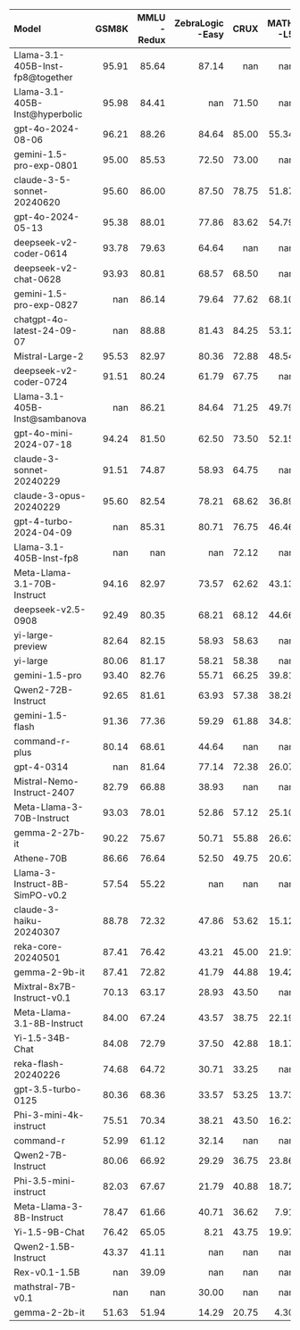 | Model                            |   GSM8K |   MMLU<br/>-Redux |   ZebraLogic<br/>-Easy |   CRUX |   MATH<br/>-L5 |
|:---------------------------------|--------:|------------------:|-----------------------:|-------:|---------------:|
| Llama-3.1-405B-Inst-fp8@together |   95.91 |             85.64 |                  87.14 | nan    |         nan    |
| Llama-3.1-405B-Inst@hyperbolic   |   95.98 |             84.41 |                 nan    |  71.50 |         nan    |
| gpt-4o-2024-08-06                |   96.21 |             88.26 |                  84.64 |  85.00 |          55.34 |
| gemini-1.5-pro-exp-0801          |   95.00 |             85.53 |                  72.50 |  73.00 |         nan    |
| claude-3-5-sonnet-20240620       |   95.60 |             86.00 |                  87.50 |  78.75 |          51.87 |
| gpt-4o-2024-05-13                |   95.38 |             88.01 |                  77.86 |  83.62 |          54.79 |
| deepseek-v2-coder-0614           |   93.78 |             79.63 |                  64.64 | nan    |         nan    |
| deepseek-v2-chat-0628            |   93.93 |             80.81 |                  68.57 |  68.50 |         nan    |
| gemini-1.5-pro-exp-0827          |  nan    |             86.14 |                  79.64 |  77.62 |          68.10 |
| chatgpt-4o-latest-24-09-07       |  nan    |             88.88 |                  81.43 |  84.25 |          53.12 |
| Mistral-Large-2                  |   95.53 |             82.97 |                  80.36 |  72.88 |          48.54 |
| deepseek-v2-coder-0724           |   91.51 |             80.24 |                  61.79 |  67.75 |         nan    |
| Llama-3.1-405B-Inst@sambanova    |  nan    |             86.21 |                  84.64 |  71.25 |          49.79 |
| gpt-4o-mini-2024-07-18           |   94.24 |             81.50 |                  62.50 |  73.50 |          52.15 |
| claude-3-sonnet-20240229         |   91.51 |             74.87 |                  58.93 |  64.75 |         nan    |
| claude-3-opus-20240229           |   95.60 |             82.54 |                  78.21 |  68.62 |          36.89 |
| gpt-4-turbo-2024-04-09           |  nan    |             85.31 |                  80.71 |  76.75 |          46.46 |
| Llama-3.1-405B-Inst-fp8          |  nan    |            nan    |                 nan    |  72.12 |         nan    |
| Meta-Llama-3.1-70B-Instruct      |   94.16 |             82.97 |                  73.57 |  62.62 |          43.13 |
| deepseek-v2.5-0908               |   92.49 |             80.35 |                  68.21 |  68.12 |          44.66 |
| yi-large-preview                 |   82.64 |             82.15 |                  58.93 |  58.63 |         nan    |
| yi-large                         |   80.06 |             81.17 |                  58.21 |  58.38 |         nan    |
| gemini-1.5-pro                   |   93.40 |             82.76 |                  55.71 |  66.25 |          39.81 |
| Qwen2-72B-Instruct               |   92.65 |             81.61 |                  63.93 |  57.38 |          38.28 |
| gemini-1.5-flash                 |   91.36 |             77.36 |                  59.29 |  61.88 |          34.81 |
| command-r-plus                   |   80.14 |             68.61 |                  44.64 | nan    |         nan    |
| gpt-4-0314                       |  nan    |             81.64 |                  77.14 |  72.38 |          26.07 |
| Mistral-Nemo-Instruct-2407       |   82.79 |             66.88 |                  38.93 | nan    |         nan    |
| Meta-Llama-3-70B-Instruct        |   93.03 |             78.01 |                  52.86 |  57.12 |          25.10 |
| gemma-2-27b-it                   |   90.22 |             75.67 |                  50.71 |  55.88 |          26.63 |
| Athene-70B                       |   86.66 |             76.64 |                  52.50 |  49.75 |          20.67 |
| Llama-3-Instruct-8B-SimPO-v0.2   |   57.54 |             55.22 |                 nan    | nan    |         nan    |
| claude-3-haiku-20240307          |   88.78 |             72.32 |                  47.86 |  53.62 |          15.12 |
| reka-core-20240501               |   87.41 |             76.42 |                  43.21 |  45.00 |          21.91 |
| gemma-2-9b-it                    |   87.41 |             72.82 |                  41.79 |  44.88 |          19.42 |
| Mixtral-8x7B-Instruct-v0.1       |   70.13 |             63.17 |                  28.93 |  43.50 |         nan    |
| Meta-Llama-3.1-8B-Instruct       |   84.00 |             67.24 |                  43.57 |  38.75 |          22.19 |
| Yi-1.5-34B-Chat                  |   84.08 |             72.79 |                  37.50 |  42.88 |          18.17 |
| reka-flash-20240226              |   74.68 |             64.72 |                  30.71 |  33.25 |         nan    |
| gpt-3.5-turbo-0125               |   80.36 |             68.36 |                  33.57 |  53.25 |          13.73 |
| Phi-3-mini-4k-instruct           |   75.51 |             70.34 |                  38.21 |  43.50 |          16.23 |
| command-r                        |   52.99 |             61.12 |                  32.14 | nan    |         nan    |
| Qwen2-7B-Instruct                |   80.06 |             66.92 |                  29.29 |  36.75 |          23.86 |
| Phi-3.5-mini-instruct            |   82.03 |             67.67 |                  21.79 |  40.88 |          18.72 |
| Meta-Llama-3-8B-Instruct         |   78.47 |             61.66 |                  40.71 |  36.62 |           7.91 |
| Yi-1.5-9B-Chat                   |   76.42 |             65.05 |                   8.21 |  43.75 |          19.97 |
| Qwen2-1.5B-Instruct              |   43.37 |             41.11 |                 nan    | nan    |         nan    |
| Rex-v0.1-1.5B                    |  nan    |             39.09 |                 nan    | nan    |         nan    |
| mathstral-7B-v0.1                |  nan    |            nan    |                  30.00 | nan    |         nan    |
| gemma-2-2b-it                    |   51.63 |             51.94 |                  14.29 |  20.75 |           4.30 |